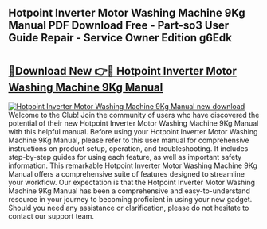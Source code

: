 ## Hotpoint Inverter Motor Washing Machine 9Kg Manual PDF Download Free - Part-so3 User Guide Repair - Service Owner Edition g6Edk

# <h2><a href="http://cf22758.oget.top/?id=Hotpoint+Inverter+Motor+Washing+Machine+9Kg+Manual">🔗Download New 👉🔴 Hotpoint Inverter Motor Washing Machine 9Kg Manual</a></h2>

[![Hotpoint Inverter Motor Washing Machine 9Kg Manual new download](https://i.imgur.com/5g1atiW.png)](http://cf22758.oget.top/?id=Hotpoint+Inverter+Motor+Washing+Machine+9Kg+Manual)
Welcome to the Club! Join the community of users who have discovered the potential of their new Hotpoint Inverter Motor Washing Machine 9Kg Manual with this helpful manual. Before using your Hotpoint Inverter Motor Washing Machine 9Kg Manual, please refer to this user manual for comprehensive instructions on product setup, operation, and troubleshooting. It includes step-by-step guides for using each feature, as well as important safety information. This remarkable Hotpoint Inverter Motor Washing Machine 9Kg Manual offers a comprehensive suite of features designed to streamline your workflow. Our expectation is that the Hotpoint Inverter Motor Washing Machine 9Kg Manual has been a comprehensive and easy-to-understand resource in your journey to becoming proficient in using your new gadget. Should you need any assistance or clarification, please do not hesitate to contact our support team.
